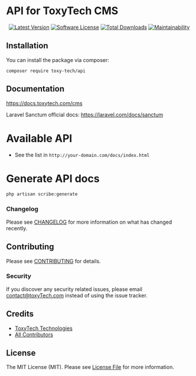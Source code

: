 # API for ToxyTech CMS

<p align="center">
    <a href="https://packagist.org/packages/toxy-tech/api"><img src="https://img.shields.io/packagist/v/toxyTech/api.svg?style=flat-square" alt="Latest Version"></a>
    <a href="/LICENSE"><img src="https://img.shields.io/badge/license-MIT-brightgreen.svg?style=flat-square" alt="Software License"></a>
    <a href="https://packagist.org/packages/toxy-tech/api"><img src="https://img.shields.io/packagist/dt/toxyTech/api.svg?style=flat-square" alt="Total Downloads"></a>
    <a href="https://codeclimate.com/github/toxy-tech/api/maintainability"><img src="https://api.codeclimate.com/v1/badges/a6e4612307e3b3bf8252/maintainability" alt="Maintainability"></a>
</p>

## Installation

You can install the package via composer:

```shell
composer require toxy-tech/api
```

## Documentation

https://docs.toxytech.com/cms

Laravel Sanctum official docs: https://laravel.com/docs/sanctum

# Available API

- See the list in `http://your-domain.com/docs/index.html`

# Generate API docs
```shell
php artisan scribe:generate
```

### Changelog

Please see [CHANGELOG](CHANGELOG.md) for more information on what has changed recently.

## Contributing

Please see [CONTRIBUTING](CONTRIBUTING.md) for details.

### Security

If you discover any security related issues, please email contact@toxyTech.com instead of using the issue tracker.

## Credits

- [ToxyTech Technologies](https://github.com/toxyTech)
- [All Contributors](../../contributors)

## License

The MIT License (MIT). Please see [License File](LICENSE) for more information.

